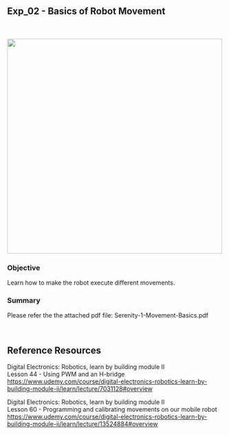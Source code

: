 ## Exp_02 - Basics of Robot Movement

<br>

<br>
<img src="https://github.com/vbookshelf/Serenity-Robotics-Experiments/blob/main/images/movement.jpg" width="500"></img>
<br>

### Objective

Learn how to make the robot execute different movements.

### Summary

Please refer the the attached pdf file: Serenity-1-Movement-Basics.pdf

<br>

## Reference Resources

Digital Electronics: Robotics, learn by building module II<br>
Lesson 44 - Using PWM and an H-bridge<br>
https://www.udemy.com/course/digital-electronics-robotics-learn-by-building-module-ii/learn/lecture/7031128#overview<br>

Digital Electronics: Robotics, learn by building module II<br>
Lesson 60 - Programming and calibrating movements on our mobile robot<br>
https://www.udemy.com/course/digital-electronics-robotics-learn-by-building-module-ii/learn/lecture/13524884#overview<br>

<br>
